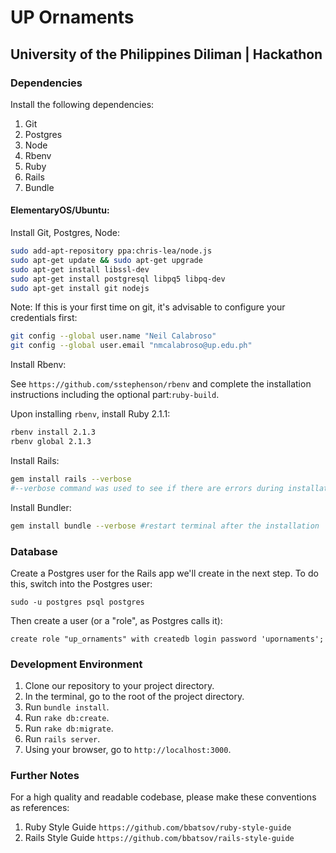 # UP Ornaments

## University of the Philippines Diliman | Hackathon

### Dependencies

Install the following dependencies:

1. Git
2. Postgres
3. Node
4. Rbenv
5. Ruby
6. Rails
7. Bundle

#### ElementaryOS/Ubuntu:

Install Git, Postgres, Node:
```bash
sudo add-apt-repository ppa:chris-lea/node.js
sudo apt-get update && sudo apt-get upgrade
sudo apt-get install libssl-dev
sudo apt-get install postgresql libpq5 libpq-dev
sudo apt-get install git nodejs
```

Note: If this is your first time on git, it's advisable to configure your credentials first:
```bash
git config --global user.name "Neil Calabroso"
git config --global user.email "nmcalabroso@up.edu.ph"
```

Install Rbenv:

See ```https://github.com/sstephenson/rbenv``` and complete the installation instructions including the optional part:```ruby-build```.

Upon installing ```rbenv```, install Ruby 2.1.1:
```bash
rbenv install 2.1.3
rbenv global 2.1.3
```

Install Rails:
```bash
gem install rails --verbose
#--verbose command was used to see if there are errors during installation
```

Install Bundler:
```bash
gem install bundle --verbose #restart terminal after the installation
```
### Database
Create a Postgres user for the Rails app we'll create in the next step. To do this, switch into the Postgres user:
```
sudo -u postgres psql postgres
```

Then create a user (or a "role", as Postgres calls it):
```
create role "up_ornaments" with createdb login password 'upornaments';
```

### Development Environment

1. Clone our repository to your project directory.
2. In the terminal, go to the root of the project directory.
3. Run ```bundle install```.
4. Run ```rake db:create```.
5. Run ```rake db:migrate```.
6. Run ```rails server```.
7. Using your browser, go to ```http://localhost:3000```.

### Further Notes

For a high quality and readable codebase, please make these conventions as references:

1. Ruby Style Guide ```https://github.com/bbatsov/ruby-style-guide```
2. Rails Style Guide ```https://github.com/bbatsov/rails-style-guide```
